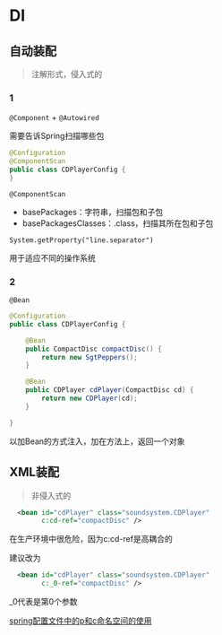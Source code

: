 # DI

## 自动装配

> 注解形式，侵入式的

### 1

`@Component` + `@Autowired`

需要告诉Spring扫描哪些包

```java
@Configuration
@ComponentScan
public class CDPlayerConfig {
}
```

`@ComponentScan`

* basePackages：字符串，扫描包和子包
* basePackagesClasses：.class，扫描其所在包和子包

`System.getProperty("line.separator")`

用于适应不同的操作系统

### 2

`@Bean`

```java
@Configuration
public class CDPlayerConfig {

    @Bean
    public CompactDisc compactDisc() {
        return new SgtPeppers();
    }

    @Bean
    public CDPlayer cdPlayer(CompactDisc cd) {
        return new CDPlayer(cd);
    }

}
```

以加Bean的方式注入，加在方法上，返回一个对象

## XML装配

> 非侵入式的

```xml
  <bean id="cdPlayer" class="soundsystem.CDPlayer"
        c:cd-ref="compactDisc" />
```

在生产环境中很危险，因为c:cd-ref是高耦合的

建议改为

```xml
  <bean id="cdPlayer" class="soundsystem.CDPlayer"
        c:_0-ref="compactDisc" />
```

_0代表是第0个参数

[spring配置文件中的p和c命名空间的使用](https://blog.csdn.net/wqh0830/article/details/86188208)

